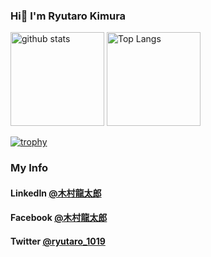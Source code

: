 ### Hi👋  I'm Ryutaro Kimura

<p align="left"> 
  <img alt="github stats" height="150px" src="https://github-readme-stats.vercel.app/api?username=ryutaro-kimura&theme=onedark&show_icons=ture" />
  <img alt="Top Langs" height="150px" src="https://github-readme-stats.vercel.app/api/top-langs/?username=ryutaro-kimura&layout=compact&show_icons=true&theme=onedark" />
</p>

[![trophy](https://github-profile-trophy.vercel.app/?username=ryutaro-kimura&theme=onedark&column=7
)](https://github.com/ryo-ma/github-profile-trophy)

### My Info
#### LinkedIn [@木村龍太郎](https://www.linkedin.com/in/ryutaro-kimura-5610a5226/)
#### Facebook [@木村龍太郎](https://www.facebook.com/ryutaro.kimura.1238)
#### Twitter [@ryutaro_1019](https://twitter.com/ryutaro_1019)

<!--
**ryutaro-kimura/ryutaro-kimura** is a ✨ _special_ ✨ repository because its `README.md` (this file) appears on your GitHub profile.

Here are some ideas to get you started:

- 🔭 I’m currently working on ...
- 🌱 I’m currently learning ...
- 👯 I’m looking to collaborate on ...
- 🤔 I’m looking for help with ...
- 💬 Ask me about ...
- 📫 How to reach me: ...
- 😄 Pronouns: ...
- ⚡ Fun fact: ...
-->
